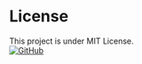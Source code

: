 # License
This project is under MIT License. <br>
[![GitHub](https://img.shields.io/github/license/h-chauvet/RISU)](https://img.shields.io/github/license/h-chauvet/RISU)
